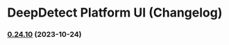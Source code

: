 # DeepDetect Platform UI (Changelog)

### [0.24.10](https://github.com/jolibrain/platform_ui/compare/v0.24.9...v0.24.10) (2023-10-24)
